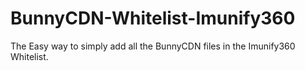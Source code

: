 # BunnyCDN-Whitelist-Imunify360
The Easy way to simply add all the BunnyCDN files in the Imunify360 Whitelist.
